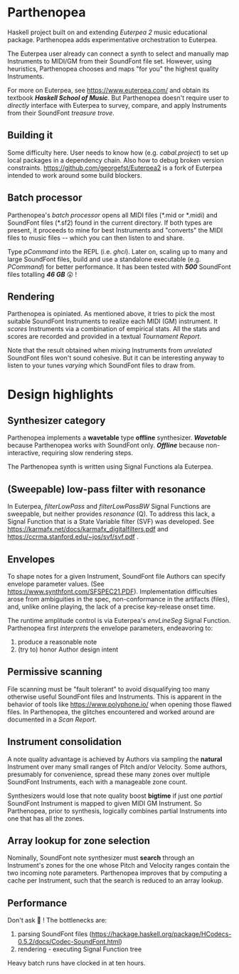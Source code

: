 # Parthenopea
Haskell project built on and extending *Euterpea 2* music educational package. Parthenopea adds experimentative orchestration to Euterpea.

The Euterpea user already can connect a synth to select and manually map Instruments to MIDI/GM from their SoundFont file set. However, using heuristics, Parthenopea chooses and maps "for you" the highest quality Instruments.

For more on Euterpea, see https://www.euterpea.com/ and obtain its textbook ***Haskell School of Music***. But Parthenopea doesn't require user to *directly* interface with Euterpea to survey, compare, and apply Instruments from their SoundFont *treasure trove*.

## Building it
Some difficulty here. User needs to know how (e.g. *cabal.project*) to set up local packages in a dependency chain. Also how to debug broken version constraints. https://github.com/georgefst/Euterpea2 is a fork of Euterpea intended to work around some build blockers.

## Batch processor
Parthenopea's *batch processor* opens all MIDI files (\*.mid or \*.midi) and SoundFont files (\*.sf2) found in the current directory. If both types are present, it proceeds to mine for best Instruments and "converts" the MIDI files to music files -- which you can then listen to and share.

Type *pCommand* into the REPL (i.e. *ghci*). Later on, scaling up to many and large SoundFont files, build and use a standalone executable (e.g. *PCommand*) for better performance.  It has been tested with ***500*** SoundFont files totalling ***46 GB*** :astonished: !

## Rendering
Parthenopea is opiniated. As mentioned above, it tries to pick the most suitable SoundFont Instruments to realize each MIDI (GM) instrument. It *scores* Instruments via a combination of empirical stats. All the stats and scores are recorded and provided in a textual *Tournament Report*.

Note that the result obtained when mixing Instruments from *unrelated* SoundFont files won't sound cohesive. But it can be interesting anyway to listen to your tunes *varying* which SoundFont files to draw from.

# Design highlights

## Synthesizer category
Parthenopea implements a **wavetable** type **offline**  synthesizer. ***Wavetable*** because Parthenopea works with SoundFont only. ***Offline*** because non-interactive, requiring slow rendering steps.

The Parthenopea synth is written using Signal Functions ala Euterpea. 

## (Sweepable) low-pass filter **with resonance**
In Euterpea, *filterLowPass* and *filterLowPassBW* Signal Functions are sweepable, but neither provides *resonance* (Q). To address this lack, a Signal Function that is a State Variable filter (SVF) was developed. See https://karmafx.net/docs/karmafx_digitalfilters.pdf and https://ccrma.stanford.edu/~jos/svf/svf.pdf .

## Envelopes
To shape notes for a given Instrument, SoundFont file Authors can specify envelope parameter values. (See https://www.synthfont.com/SFSPEC21.PDF).  Implementation difficulties arose from ambiguities in the spec, non-conformance in the artifacts (files), and, unlike online playing, the lack of a precise key-release onset time.

The runtime amplitude control is via Euterpea's *envLineSeg* Signal Function. Parthenopea first *interprets* the envelope parameters, endeavoring to:
1. produce a reasonable note
2. (try to) honor Author design intent

## Permissive scanning
File scanning must be "fault tolerant" to avoid disqualifying too many otherwise useful SoundFont files and Instruments. This is apparent in the behavior of tools like https://www.polyphone.io/ when opening those flawed files. In Parthenopea, the glitches encountered and worked around are documented in a *Scan Report*.

## Instrument consolidation
A note quality advantage is achieved by Authors via sampling the **natural** Instrument over many small ranges of Pitch and/or Velocity. Some authors, presumably for convenience, spread these many zones over multiple SoundFont Instruments, each with a manageable zone count. 

Synthesizers would lose that note quality boost **bigtime** if just one *partial* SoundFont Instrument is mapped to given MIDI GM Instrument. So Parthenopea, prior to synthesis, logically combines partial Instruments into one that has all the zones. 

## Array lookup for zone selection
Nominally, SoundFont note synthesizer must **search** through an Instrument's zones for the one whose Pitch and Velocity ranges contain the two incoming note parameters. Parthenopea improves that by computing a cache per Instrument, such that the search is reduced to an array lookup.

## Performance
Don't ask :slightly_frowning_face: ! The bottlenecks are:
1. parsing SoundFont files (https://hackage.haskell.org/package/HCodecs-0.5.2/docs/Codec-SoundFont.html)
2. rendering - executing Signal Function tree

Heavy batch runs have clocked in at ten hours.